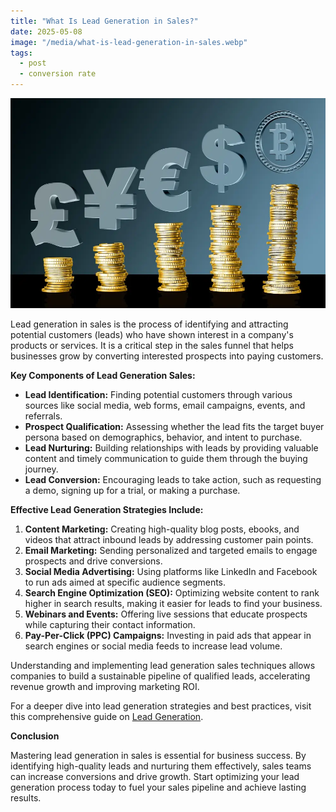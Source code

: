 ```yaml
---
title: "What Is Lead Generation in Sales?"
date: 2025-05-08
image: "/media/what-is-lead-generation-in-sales.webp"
tags:
  - post
  - conversion rate
---
```


![What Is Lead Generation in Sales?](/media/what-is-lead-generation-in-sales.webp)

Lead generation in sales is the process of identifying and attracting potential customers (leads) who have shown interest in a company's products or services. It is a critical step in the sales funnel that helps businesses grow by converting interested prospects into paying customers.

**Key Components of Lead Generation Sales:**

- **Lead Identification:** Finding potential customers through various sources like social media, web forms, email campaigns, events, and referrals.
- **Prospect Qualification:** Assessing whether the lead fits the target buyer persona based on demographics, behavior, and intent to purchase.
- **Lead Nurturing:** Building relationships with leads by providing valuable content and timely communication to guide them through the buying journey.
- **Lead Conversion:** Encouraging leads to take action, such as requesting a demo, signing up for a trial, or making a purchase.

**Effective Lead Generation Strategies Include:**

1. **Content Marketing:** Creating high-quality blog posts, ebooks, and videos that attract inbound leads by addressing customer pain points.
2. **Email Marketing:** Sending personalized and targeted emails to engage prospects and drive conversions.
3. **Social Media Advertising:** Using platforms like LinkedIn and Facebook to run ads aimed at specific audience segments.
4. **Search Engine Optimization (SEO):** Optimizing website content to rank higher in search results, making it easier for leads to find your business.
5. **Webinars and Events:** Offering live sessions that educate prospects while capturing their contact information.
6. **Pay-Per-Click (PPC) Campaigns:** Investing in paid ads that appear in search engines or social media feeds to increase lead volume.

Understanding and implementing lead generation sales techniques allows companies to build a sustainable pipeline of qualified leads, accelerating revenue growth and improving marketing ROI.

For a deeper dive into lead generation strategies and best practices, visit this comprehensive guide on [Lead Generation](https://leadcraftr.com/posts/lead-generation/).

**Conclusion**

Mastering lead generation in sales is essential for business success. By identifying high-quality leads and nurturing them effectively, sales teams can increase conversions and drive growth. Start optimizing your lead generation process today to fuel your sales pipeline and achieve lasting results.
